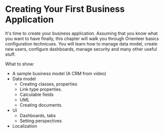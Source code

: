 # Creating Your First Business Application

It's time to create your business application. Assuming that you know what you want to have finally, this chapter will walk you through Orienteer basics configuration technicues. You will learn how to manage data model, create new users, configure dashboards, manage security and many other useful stuff.

What to show:
* A sample business model (A CRM from video)
* Data model
  * Creating classes, properties
  * Link type properties.
  * Calculable fields
  * UML
  * Creating documents.
* UI
  * Dashboards, tabs
  * Setting perspectives
* Localization

